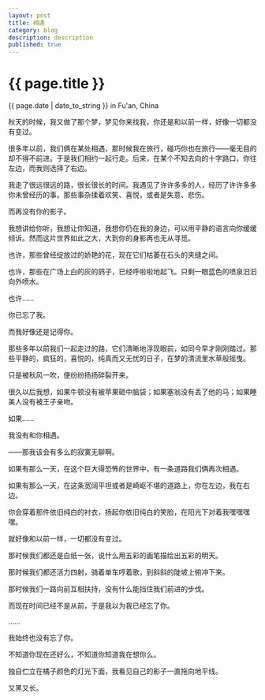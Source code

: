 ```yaml
---
layout: post
title: 相遇 
category: blog
description: description
published: true
---
```


{{ page.title }}
====
{{ page.date | date_to_string }} in Fu'an, China

秋天的时候，我又做了那个梦，梦见你来找我，你还是和以前一样，好像一切都没有变过。

很多年以前，我们俩在某处相遇，那时候我在旅行，碰巧你也在旅行——毫无目的却不得不前进。于是我们相约一起行走。后来，在某个不知去向的十字路口，你往左边，而我则选择了右边。

我走了很远很远的路，很长很长的时间。我遇见了许许多多的人，经历了许许多多你未曾经历的事。那些事杂揉着欢笑、喜悦，或者是失意、悲伤。



而再没有你的影子。




我想讲给你听，我想让你知道，我想你仍在我的身边，可以用平静的语言向你缓缓倾诉。然而这片世界如此之大，大到你的身影再也无从寻觅。

也许，那些曾经绽放过的娇艳的花，现在它们枯萎在石头的夹缝之间。

也许，那些在广场上白的灰的鸽子，已经呼啦啦地起飞。只剩一眼蓝色的喷泉汩汩向外喷水。

也许......




你已忘了我。





而我好像还是记得你。

那些多年以前我们一起走过的路，它们清晰地浮现眼前，如同今早才刚刚踏过。那些平静的，疯狂的，喜悦的，纯真而又无忧的日子，在梦的清流里水草般摇曳。

只是被秋风一吹，便纷纷扬扬碎裂开来。


很久以后我想，如果牛顿没有被苹果砸中脑袋；如果塞翁没有丢了他的马；如果睡美人没有被王子亲吻。

如果......

我没有和你相遇。

——那我该会有多么的寂寞无聊啊。

如果有那么一天，在这个巨大得恐怖的世界中，有一条道路我们俩再次相遇。

如果有那么一天，在这条宽阔平坦或者是崎岖不堪的道路上，你在左边，我在右边。

你会穿着那件依旧纯白的衬衣，扬起你依旧纯白的笑脸，在阳光下对着我嘿嘿嘿嘿。

就好像和以前一样，一切都没有变过。

那时候我们都还是白纸一张，说什么用五彩的画笔描绘出五彩的明天。

那时候我们都还活力四射，骑着单车哼着歌，到斜斜的陡坡上俯冲下来。

那时候我们一路向前互相扶持，没有什么能挡住我们前进的步伐。

而现在时间已经不是从前，于是我以为我已经忘了你。




……




我始终也没有忘了你。




不知道你现在还好么，不知道你知道我在想你么。


独自伫立在橘子颜色的灯光下面，我看见自己的影子一直拖向地平线。


又黑又长。